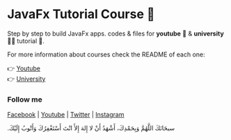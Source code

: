 # JavaFx Tutorial Course 🎉
Step by step to build JavaFx apps. codes & files for **youtube** :movie_camera: & **university** 👨‍🎓 tutorial :green_heart:.

For more information about courses check the README of each one:

:point_right: [Youtube](JavaFX_Practical_Course)  
:point_right: [University](University)

### Follow me
[Facebook](https://www.facebook.com/ZegaiBlog) |
[Youtube](https://www.youtube.com/HouariZegai) |
[Twitter](https://www.twitter.com/HouariZegai) |
[Instagram](https://www.instagram.com/HouariZegai)

.سبحَانَكَ اللَّهُمَّ وَبِحَمْدِكَ، أَشْهَدُ أَنْ لا إِلهَ إِلأَ انْتَ أَسْتَغْفِرُكَ وَأَتْوبُ إِلَيْكَ
